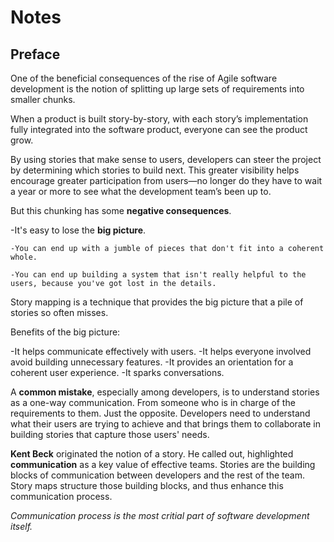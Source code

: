 # Notes

## Preface

One of the beneficial consequences of the rise of Agile software development is the notion of splitting up large sets of requirements into smaller chunks.

When a product is built story-by-story, with each story’s implementation fully integrated into the software product, everyone can see the product grow.

By using stories that make sense to users, developers can steer the project by determining which stories to build next. This greater visibility helps encourage greater participation from users—no longer do they have to wait a year or more to see what the development team’s been up to.

But this chunking has some **negative consequences**.

-It's easy to lose the **big picture**.

    -You can end up with a jumble of pieces that don't fit into a coherent whole.

    -You can end up building a system that isn't really helpful to the users, because you've got lost in the details.

Story mapping is a technique that provides the big picture that a pile of stories so often misses.

Benefits of the big picture:

-It helps communicate effectively with users.
-It helps everyone involved avoid building unnecessary features.
-It provides an orientation for a coherent user experience.
-It sparks conversations.

A **common mistake**, especially among developers, is to understand stories as a one-way communication. From someone who is in charge of the requirements to them. Just the opposite. Developers need to understand what their users are trying to achieve and that brings them to collaborate in building stories that capture those users' needs.

**Kent Beck** originated the notion of a story. He called out, highlighted **communication** as a key value of effective teams. Stories are the building blocks of communication between developers and the rest of the team. Story maps structure those building blocks, and thus enhance this communication process.

_Communication process is the most critial part of software development itself._